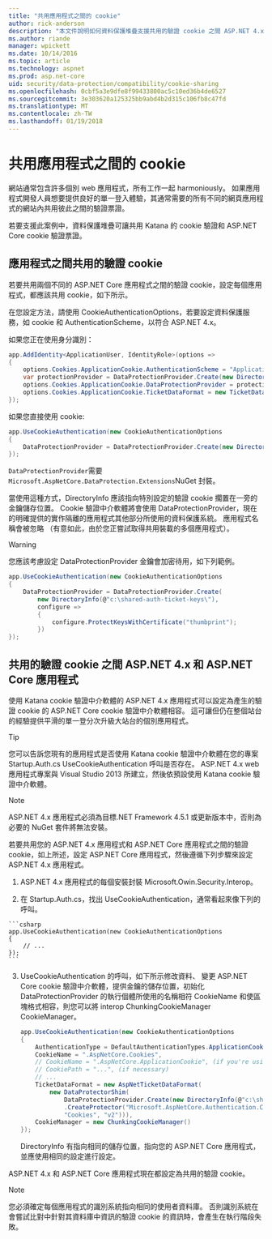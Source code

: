 ```yaml
---
title: "共用應用程式之間的 cookie"
author: rick-anderson
description: "本文件說明如何資料保護堆疊支援共用的驗證 cookie 之間 ASP.NET 4.x 和 ASP.NET Core 應用程式。"
ms.author: riande
manager: wpickett
ms.date: 10/14/2016
ms.topic: article
ms.technology: aspnet
ms.prod: asp.net-core
uid: security/data-protection/compatibility/cookie-sharing
ms.openlocfilehash: 0cbf5a3e9dfe8f99433800ac5c10ed36b4de6527
ms.sourcegitcommit: 3e303620a125325bb9abd4b2d315c106fb8c47fd
ms.translationtype: MT
ms.contentlocale: zh-TW
ms.lasthandoff: 01/19/2018
---
```

# <a name="sharing-cookies-between-applications"></a>共用應用程式之間的 cookie

網站通常包含許多個別 web 應用程式，所有工作一起 harmoniously。 如果應用程式開發人員想要提供良好的單一登入體驗，其通常需要的所有不同的網頁應用程式的網站內共用彼此之間的驗證票證。

若要支援此案例中，資料保護堆疊可讓共用 Katana 的 cookie 驗證和 ASP.NET Core cookie 驗證票證。

## <a name="sharing-authentication-cookies-between-applications"></a>應用程式之間共用的驗證 cookie

若要共用兩個不同的 ASP.NET Core 應用程式之間的驗證 cookie，設定每個應用程式，都應該共用 cookie，如下所示。

在您設定方法，請使用 CookieAuthenticationOptions，若要設定資料保護服務，如 cookie 和 AuthenticationScheme，以符合 ASP.NET 4.x。

如果您正在使用身分識別：

```csharp
app.AddIdentity<ApplicationUser, IdentityRole>(options =>
{
    options.Cookies.ApplicationCookie.AuthenticationScheme = "ApplicationCookie";
    var protectionProvider = DataProtectionProvider.Create(new DirectoryInfo(@"c:\shared-auth-ticket-keys\"));
    options.Cookies.ApplicationCookie.DataProtectionProvider = protectionProvider;
    options.Cookies.ApplicationCookie.TicketDataFormat = new TicketDataFormat(protectionProvider.CreateProtector("Microsoft.AspNetCore.Authentication.Cookies.CookieAuthenticationMiddleware", "Cookies", "v2"));
});
```

如果您直接使用 cookie:

```csharp
app.UseCookieAuthentication(new CookieAuthenticationOptions
{
    DataProtectionProvider = DataProtectionProvider.Create(new DirectoryInfo(@"c:\shared-auth-ticket-keys\"))
});
```
   
`DataProtectionProvider`需要`Microsoft.AspNetCore.DataProtection.Extensions`NuGet 封裝。

當使用這種方式，DirectoryInfo 應該指向特別設定的驗證 cookie 擱置在一旁的金鑰儲存位置。 Cookie 驗證中介軟體將會使用 DataProtectionProvider，現在的明確提供的實作隔離的應用程式其他部分所使用的資料保護系統。 應用程式名稱會被忽略 （有意如此，由於您正嘗試取得共用裝載的多個應用程式）。

>[!WARNING]
>您應該考慮設定 DataProtectionProvider 金鑰會加密待用，如下列範例。
>
>
>  ```csharp
>  app.UseCookieAuthentication(new CookieAuthenticationOptions
>  {
>      DataProtectionProvider = DataProtectionProvider.Create(
>          new DirectoryInfo(@"c:\shared-auth-ticket-keys\"),
>          configure =>
>          {
>              configure.ProtectKeysWithCertificate("thumbprint");
>          })
>  });
>  ```

## <a name="sharing-authentication-cookies-between-aspnet-4x-and-aspnet-core-applications"></a>共用的驗證 cookie 之間 ASP.NET 4.x 和 ASP.NET Core 應用程式

使用 Katana cookie 驗證中介軟體的 ASP.NET 4.x 應用程式可以設定為產生的驗證 cookie 的 ASP.NET Core cookie 驗證中介軟體相容。 這可讓但仍在整個站台的經驗提供平滑的單一登分次升級大站台的個別應用程式。

>[!TIP]
> 您可以告訴您現有的應用程式是否使用 Katana cookie 驗證中介軟體在您的專案 Startup.Auth.cs UseCookieAuthentication 呼叫是否存在。 ASP.NET 4.x web 應用程式專案與 Visual Studio 2013 所建立，然後依預設使用 Katana cookie 驗證中介軟體。

> [!NOTE]
> ASP.NET 4.x 應用程式必須為目標.NET Framework 4.5.1 或更新版本中，否則為必要的 NuGet 套件將無法安裝。

若要共用您的 ASP.NET 4.x 應用程式和 ASP.NET Core 應用程式之間的驗證 cookie，如上所述，設定 ASP.NET Core 應用程式，然後遵循下列步驟來設定 ASP.NET 4.x 應用程式。

1.  ASP.NET 4.x 應用程式的每個安裝封裝 Microsoft.Owin.Security.Interop。

2.   在 Startup.Auth.cs，找出 UseCookieAuthentication，通常看起來像下列的呼叫。

    ```csharp
    app.UseCookieAuthentication(new CookieAuthenticationOptions
    {
        // ...
    });
    ```
    
3.  UseCookieAuthentication 的呼叫，如下所示修改資料、 變更 ASP.NET Core cookie 驗證中介軟體，提供金鑰的儲存位置，初始化 DataProtectionProvider 的執行個體所使用的名稱相符 CookieName 和使區塊格式相容，則您可以將 interop ChunkingCookieManager CookieManager。

    ```csharp
    app.UseCookieAuthentication(new CookieAuthenticationOptions
    {
        AuthenticationType = DefaultAuthenticationTypes.ApplicationCookie,
        CookieName = ".AspNetCore.Cookies",
        // CookieName = ".AspNetCore.ApplicationCookie", (if you're using identity)
        // CookiePath = "...", (if necessary)
        // ...
        TicketDataFormat = new AspNetTicketDataFormat(
            new DataProtectorShim(
                DataProtectionProvider.Create(new DirectoryInfo(@"c:\shared-auth-ticket-keys\"))
                .CreateProtector("Microsoft.AspNetCore.Authentication.Cookies.CookieAuthenticationMiddleware",
                "Cookies", "v2"))),
        CookieManager = new ChunkingCookieManager()
    });
    ```
    DirectoryInfo 有指向相同的儲存位置，指向您的 ASP.NET Core 應用程式，並應使用相同的設定進行設定。

ASP.NET 4.x 和 ASP.NET Core 應用程式現在都設定為共用的驗證 cookie。

> [!NOTE]
> 您必須確定每個應用程式的識別系統指向相同的使用者資料庫。 否則識別系統在會嘗試比對中針對其資料庫中資訊的驗證 cookie 的資訊時，會產生在執行階段失敗。
